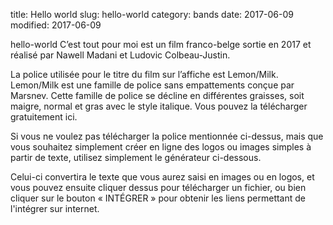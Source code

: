 title: Hello world
slug: hello-world
category: bands
date: 2017-06-09
modified: 2017-06-09

hello-world
C’est tout pour moi est un film franco-belge sortie en 2017 et réalisé par Nawell Madani et Ludovic Colbeau-Justin.

La police utilisée pour le titre du film sur l’affiche est Lemon/Milk. Lemon/Milk est une famille de police sans empattements conçue par Marsnev. Cette famille de police se décline en différentes graisses, soit maigre, normal et gras avec le style italique. Vous pouvez la télécharger gratuitement ici.

Si vous ne voulez pas télécharger la police mentionnée ci-dessus, mais que vous souhaitez simplement créer en ligne des logos ou images simples à partir de texte, utilisez simplement le générateur ci-dessous.

Celui-ci convertira le texte que vous aurez saisi en images ou en logos, et vous pouvez ensuite cliquer dessus pour télécharger un fichier, ou bien cliquer sur le bouton « INTÉGRER » pour obtenir les liens permettant de l'intégrer sur internet.